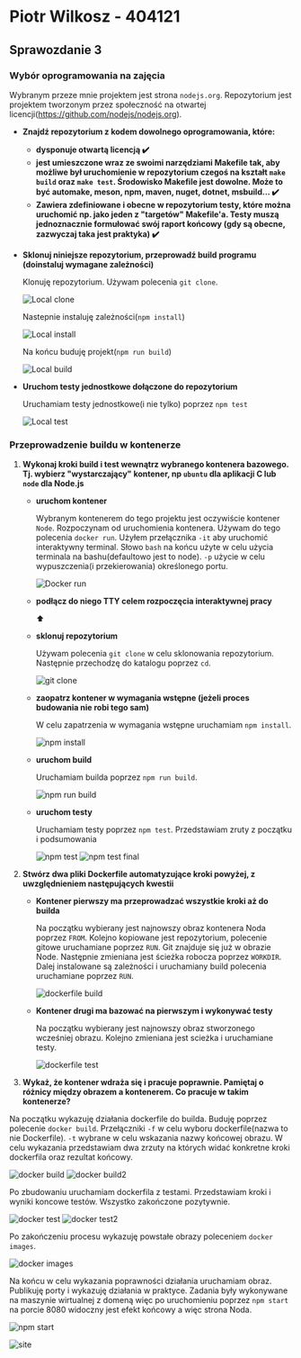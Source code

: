 #  Piotr Wilkosz - 404121
## Sprawozdanie 3

### Wybór oprogramowania na zajęcia

Wybranym przeze mnie projektem jest strona ```nodejs.org```. Repozytorium jest projektem  tworzonym przez społeczność na otwartej licencji(https://github.com/nodejs/nodejs.org).

* **Znajdź repozytorium z kodem dowolnego oprogramowania, które:**
	* **dysponuje otwartą licencją  ✔️**
	* **jest umieszczone wraz ze swoimi narzędziami Makefile tak, aby możliwe był uruchomienie w repozytorium czegoś na kształt ```make build``` oraz ```make test```. Środowisko Makefile jest dowolne. Może to być automake, meson, npm, maven, nuget, dotnet, msbuild... ✔️**
	* **Zawiera zdefiniowane i obecne w repozytorium testy, które można uruchomić np. jako jeden z "targetów" Makefile'a. Testy muszą jednoznacznie formułować swój raport końcowy (gdy są obecne, zazwyczaj taka jest praktyka)  ✔️**
* **Sklonuj niniejsze repozytorium, przeprowadź build programu (doinstaluj wymagane zależności)**

  Klonuję repozytorium. Używam polecenia ```git clone```.

    ![Local clone](./img/00a-local-clone.png)

  Nastepnie instaluję zależności(```npm install```)

    ![Local install](./img/00b-local-npm-install.png)

  Na końcu buduję projekt(```npm run build```)

    ![Local build](./img/00c-local-build.png)


* **Uruchom testy jednostkowe dołączone do repozytorium**
  
  Uruchamiam testy jednostkowe(i nie tylko) poprzez ```npm test```

    ![Local test](./img/00d-local-test.png)


### Przeprowadzenie buildu w kontenerze

1. **Wykonaj kroki build i test wewnątrz wybranego kontenera bazowego. Tj. wybierz "wystarczający" kontener, np ```ubuntu``` dla aplikacji C lub ```node``` dla Node.js**
	* **uruchom kontener**
        
      Wybranym kontenerem do tego projektu jest oczywiście kontener ```Node```. Rozpoczynam od uruchomienia kontenera.  Używam do tego polecenia ```docker run```. Użyłem przełącznika ```-it``` aby uruchomić interaktywny terminal. Słowo ```bash``` na końcu użyte w celu użycia terminala na bashu(defaultowo jest to node). ```-p``` użycie w celu wypuszczenia(i przekierowania) określonego portu.

        ![Docker run](./img/01-docker-run.png)
        
    * **podłącz do niego TTY celem rozpoczęcia interaktywnej pracy**
      
      ⬆️
    * **sklonuj repozytorium**
      
      Używam polecenia ```git clone``` w celu sklonowania repozytorium. Następnie przechodzę do katalogu poprzez ```cd```.

        ![git clone ](./img/02-git-clone.png)
  	* **zaopatrz kontener w wymagania wstępne (jeżeli proces budowania nie robi tego sam)**

      W celu zapatrzenia w wymagania wstępne uruchamiam ```npm install```. 

        ![npm install](./img/03-npm-install.png)

  	* **uruchom build**

      Uruchamiam builda poprzez ```npm run build```.

        ![npm run build](./img/04-npm-build.png)
  	* **uruchom testy**

      Uruchamiam testy poprzez ```npm test```. Przedstawiam zruty z początku i podsumowania

        ![npm test](./img/06-npm-test.png)
        ![npm test final](./img/07-npm-test-final.png)
2. **Stwórz dwa pliki Dockerfile automatyzujące kroki powyżej, z uwzględnieniem następujących kwestii**
	* **Kontener pierwszy ma przeprowadzać wszystkie kroki aż do builda**
  
      Na początku wybierany jest najnowszy obraz kontenera Noda poprzez ```FROM```. Kolejno kopiowane jest repozytorium, polecenie gitowe uruchamiane poprzez ```RUN```. Git znajduje się już w obrazie Node. Następnie zmieniana jest ścieżka robocza poprzez ```WORKDIR```. Dalej instalowane są zależności i uruchamiany build polecenia uruchamiane poprzez ```RUN```.

        ![dockerfile build](./img/08-dockerfile-build.png)
	* **Kontener drugi ma bazować na pierwszym i wykonywać testy**
  
      Na początku wybierany jest najnowszy obraz stworzonego wcześniej obrazu. Kolejno zmieniana jest scieżka i uruchamiane testy.

        ![dockerfile test](./img/09-dockerfile-test.png)
3. **Wykaż, że kontener wdraża się i pracuje poprawnie. Pamiętaj o różnicy między obrazem a kontenerem. Co pracuje w takim kontenerze?**

  Na początku wykazuję działania dockerfile do builda. Buduję poprzez polecenie ```docker build```. Przełączniki ```-f``` w celu wyboru dockerfile(nazwa to nie Dockerfile). ```-t``` wybrane w celu wskazania nazwy końcowej obrazu. W celu wykazania przedstawiam dwa zrzuty na których widać konkretne kroki dockerfila oraz rezultat końcowy.

  ![docker build](./img/10-docker-build.png)
  ![docker build2](./img/11-docker-build-finish.png)

  Po zbudowaniu uruchamiam dockerfila z testami. Przedstawiam kroki i wyniki koncowe testów. Wszystko zakończone pozytywnie.

  ![docker test](./img/12-docker-test.png)
  ![docker test2](./img/13-docker-test-finish.png)

  Po zakończeniu procesu wykazuję powstałe obrazy poleceniem ```docker images```.

  ![docker images](./img/14-docker-images.png)

  Na końcu w celu wykazania poprawności działania uruchamiam obraz. Publikuję porty i wykazuję działania w praktyce. Zadania były wykonywane na maszynie wirtualnej z domeną więc po uruchomieniu poprzez ```npm start``` na porcie 8080 widoczny jest efekt końcowy a więc strona Noda.

  ![npm start](./img/15-npm-start.png)

  ![site](./img/16-result.png)